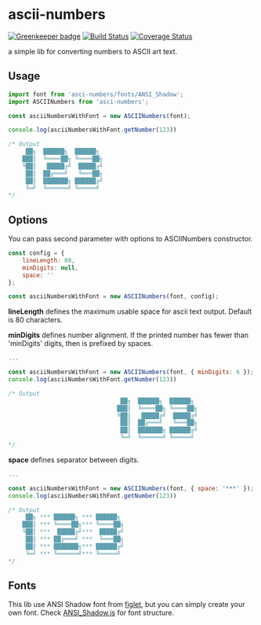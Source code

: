 # ascii-numbers

[![Greenkeeper badge](https://badges.greenkeeper.io/machaj/ascii-numbers.svg)](https://greenkeeper.io/)
[![Build Status](https://travis-ci.org/machaj/ascii-numbers.svg?branch=master)](https://travis-ci.org/machaj/ascii-numbers)
[![Coverage Status](https://coveralls.io/repos/github/machaj/ascii-numbers/badge.svg?branch=master)](https://coveralls.io/github/machaj/ascii-numbers?branch=master)

a simple lib for converting numbers to ASCII art text.

## Usage

```javascript
import font from 'asci-numbers/fonts/ANSI_Shadow';
import ASCIINumbers from 'asci-numbers';

const asciiNumbersWithFont = new ASCIINumbers(font);

console.log(asciiNumbersWithFont.getNumber(123))

/* Output
     ██╗  ██████╗  ██████╗
    ███║  ╚════██╗ ╚════██╗
    ╚██║   █████╔╝  █████╔╝
     ██║  ██╔═══╝   ╚═══██╗
     ██║  ███████╗ ██████╔╝
     ╚═╝  ╚══════╝ ╚═════╝
*/
```

## Options
You can pass second parameter with options to ASCIINumbers constructor.

```javascript
const config = {
	lineLength: 80,
	minDigits: null,
	space: ''
};

const asciiNumbersWithFont = new ASCIINumbers(font, config);
```

**lineLength** defines the maximum usable space for ascii text output.
Default is 80 characters.

**minDigits** defines number alignment. If the printed number has fewer
than 'minDigits' digits, then is prefixed by spaces.

```javascript
...

const asciiNumbersWithFont = new ASCIINumbers(font, { minDigits: 6 });
console.log(asciiNumbersWithFont.getNumber(123))

/* Output
                                ██╗  ██████╗  ██████╗
                               ███║  ╚════██╗ ╚════██╗
                               ╚██║   █████╔╝  █████╔╝
                                ██║  ██╔═══╝   ╚═══██╗
                                ██║  ███████╗ ██████╔╝
                                ╚═╝  ╚══════╝ ╚═════╝
*/
```

**space** defines separator between digits.

```javascript
...

const asciiNumbersWithFont = new ASCIINumbers(font, { space: '***' });
console.log(asciiNumbersWithFont.getNumber(123))

/* Output
     ██╗ *** ██████╗ *** ██████╗
    ███║ *** ╚════██╗*** ╚════██╗
    ╚██║ ***  █████╔╝***  █████╔╝
     ██║ *** ██╔═══╝ ***  ╚═══██╗
     ██║ *** ███████╗*** ██████╔╝
     ╚═╝ *** ╚══════╝*** ╚═════╝
*/
```

## Fonts

This lib use ANSI Shadow font from [figlet](https://github.com/patorjk/figlet.js), but you can simply create your own font.
Check [ANSI_Shadow.js](https://github.com/machaj/ascii-numbers/blob/master/fonts/ANSI_Shadow.js) for font structure.
